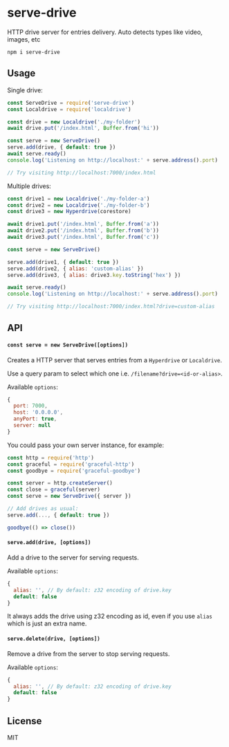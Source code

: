 # serve-drive

HTTP drive server for entries delivery. Auto detects types like video, images, etc

```
npm i serve-drive
```

## Usage

Single drive:
```js
const ServeDrive = require('serve-drive')
const Localdrive = require('localdrive')

const drive = new Localdrive('./my-folder')
await drive.put('/index.html', Buffer.from('hi'))

const serve = new ServeDrive()
serve.add(drive, { default: true })
await serve.ready()
console.log('Listening on http://localhost:' + serve.address().port)

// Try visiting http://localhost:7000/index.html
```

Multiple drives:
```js
const drive1 = new Localdrive('./my-folder-a')
const drive2 = new Localdrive('./my-folder-b')
const drive3 = new Hyperdrive(corestore)

await drive1.put('/index.html', Buffer.from('a'))
await drive2.put('/index.html', Buffer.from('b'))
await drive3.put('/index.html', Buffer.from('c'))

const serve = new ServeDrive()

serve.add(drive1, { default: true })
serve.add(drive2, { alias: 'custom-alias' })
serve.add(drive3, { alias: drive3.key.toString('hex') })

await serve.ready()
console.log('Listening on http://localhost:' + serve.address().port)

// Try visiting http://localhost:7000/index.html?drive=custom-alias
```

## API

#### `const serve = new ServeDrive([options])`

Creates a HTTP server that serves entries from a `Hyperdrive` or `Localdrive`.

Use a query param to select which one i.e. `/filename?drive=<id-or-alias>`.

Available `options`:
```js
{
  port: 7000,
  host: '0.0.0.0',
  anyPort: true,
  server: null
}
```

You could pass your own server instance, for example:
```js
const http = require('http')
const graceful = require('graceful-http')
const goodbye = require('graceful-goodbye')

const server = http.createServer()
const close = graceful(server)
const serve = new ServeDrive({ server })

// Add drives as usual:
serve.add(..., { default: true })

goodbye(() => close())
```

#### `serve.add(drive, [options])`

Add a drive to the server for serving requests.

Available `options`:
```js
{
  alias: '', // By default: z32 encoding of drive.key
  default: false
}
```

It always adds the drive using z32 encoding as id, even if you use `alias` which is just an extra name.

#### `serve.delete(drive, [options])`

Remove a drive from the server to stop serving requests.

Available `options`:
```js
{
  alias: '', // By default: z32 encoding of drive.key
  default: false
}
```

## License
MIT
